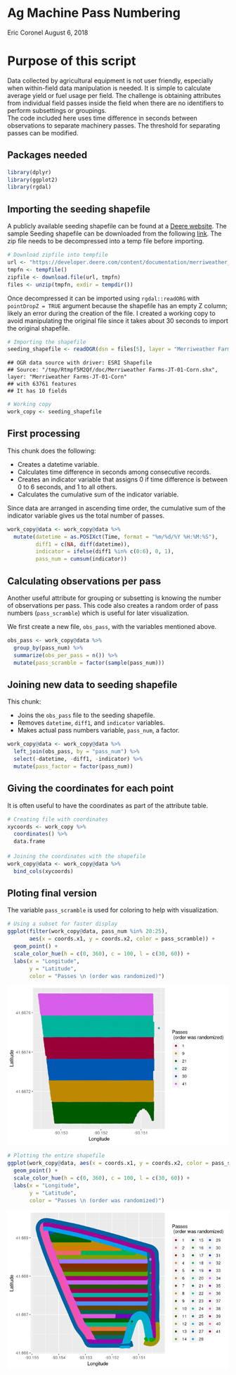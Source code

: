 Ag Machine Pass Numbering
================
Eric Coronel
August 6, 2018

# Purpose of this script

Data collected by agricultural equipment is not user friendly,
especially when within-field data manipulation is needed. It is simple
to calculate average yield or fuel usage per field. The challenge is
obtaining attributes from individual field passes inside the field when
there are no identifiers to perform subsettings or groupings.  
The code included here uses time difference in seconds between
observations to separate machinery passes. The threshold for separating
passes can be modified.

## Packages needed

``` r
library(dplyr)
library(ggplot2)
library(rgdal)
```

## Importing the seeding shapefile

A publicly available seeding shapefile can be found at a [Deere
website](https://developer.deere.com/#!documentation&doc=.%2Fmyjohndeere%2FfieldOperations.htm&anchor=).
The sample Seeding shapefile can be downloaded from the following
[link](https://developer.deere.com/content/documentation/merriweather_seeding.zip).
The zip file needs to be decompressed into a temp file before importing.

``` r
# Download zipfile into tempfile
url <- "https://developer.deere.com/content/documentation/merriweather_seeding.zip"
tmpfn <- tempfile()
zipfile <- download.file(url, tmpfn)
files <- unzip(tmpfn, exdir = tempdir())
```

Once decompressed it can be imported using `rgdal::readORG` with
`pointDropZ = TRUE` argument because the shapefile has an empty Z
column; likely an error during the creation of the file. I created a
working copy to avoid manipulating the original file since it takes
about 30 seconds to import the original shapefile.

``` r
# Importing the shapefile
seeding_shapefile <- readOGR(dsn = files[5], layer = "Merriweather Farms-JT-01-Corn", pointDropZ = TRUE)
```

    ## OGR data source with driver: ESRI Shapefile 
    ## Source: "/tmp/Rtmpf5M2Qf/doc/Merriweather Farms-JT-01-Corn.shx", layer: "Merriweather Farms-JT-01-Corn"
    ## with 63761 features
    ## It has 10 fields

``` r
# Working copy
work_copy <- seeding_shapefile
```

## First processing

This chunk does the following:

  - Creates a datetime variable.
  - Calculates time difference in seconds among consecutive records.
  - Creates an indicator variable that assigns 0 if time difference is
    between 0 to 6 seconds, and 1 to all others.
  - Calculates the cumulative sum of the indicator variable.

Since data are arranged in ascending time order, the cumulative sum of
the indicator variable gives us the total number of passes.

``` r
work_copy@data <- work_copy@data %>%
  mutate(datetime = as.POSIXct(Time, format = "%m/%d/%Y %H:%M:%S"),
         diff1 = c(NA, diff(datetime)),
         indicator = ifelse(diff1 %in% c(0:6), 0, 1),
         pass_num = cumsum(indicator))
```

## Calculating observations per pass

Another useful attribute for grouping or subsetting is knowing the
number of observations per pass. This code also creates a random order
of pass numbers (`pass_scramble`) which is useful for later
visualization.

We first create a new file, `obs_pass`, with the variables mentioned
above.

``` r
obs_pass <- work_copy@data %>%
  group_by(pass_num) %>%
  summarize(obs_per_pass = n()) %>%
  mutate(pass_scramble = factor(sample(pass_num)))
```

## Joining new data to seeding shapefile

This chunk:

  - Joins the `obs_pass` file to the seeding shapefile.
  - Removes `datetime`, `diff1`, and `indicator` variables.
  - Makes actual pass numbers variable, `pass_num`, a factor.

<!-- end list -->

``` r
work_copy@data <- work_copy@data %>%
  left_join(obs_pass, by = "pass_num") %>%
  select(-datetime, -diff1, -indicator) %>%
  mutate(pass_factor = factor(pass_num))
```

## Giving the coordinates for each point

It is often useful to have the coordinates as part of the attribute
table.

``` r
# Creating file with coordinates
xycoords <- work_copy %>%
  coordinates() %>%
  data.frame

# Joining the coordinates with the shapefile
work_copy@data <- work_copy@data %>%
  bind_cols(xycoords)
```

## Ploting final version

The variable `pass_scramble` is used for coloring to help with
visualization.

``` r
# Using a subset for faster display
ggplot(filter(work_copy@data, pass_num %in% 20:25), 
       aes(x = coords.x1, y = coords.x2, color = pass_scramble)) +
  geom_point() +
  scale_color_hue(h = c(0, 360), c = 100, l = c(30, 60)) +
  labs(x = "Longitude",
       y = "Latitude",
       color = "Passes \n (order was randomized)")
```

![](Process_script_files/figure-gfm/plotting-1.png)<!-- -->

``` r
# Plotting the entire shapefile
ggplot(work_copy@data, aes(x = coords.x1, y = coords.x2, color = pass_scramble)) +
  geom_point() +
  scale_color_hue(h = c(0, 360), c = 100, l = c(30, 60)) +
  labs(x = "Longitude",
       y = "Latitude",
       color = "Passes \n (order was randomized)")
```

![](Process_script_files/figure-gfm/plotting-2.png)<!-- -->
